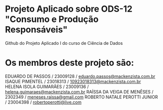 # Projeto Aplicado sobre ODS-12 "Consumo e Produção Responsáveis"
Github do Projeto Aplicado I do curso de Ciência de Dados 

# Os membros deste projeto são:
EDUARDO DE PASSOS / 23009128 / eduardo.passos@mackenzista.com.br 
ISAQUE PIMENTEL / 23018313 / 10923018313@mackenzista.com.br
HELENA ISOLA GUIMARÃES / 23009136 / helena.guimaraes@mackenzista.com.br
RAÍSSA DA VEIGA DE MENÊSES / 2302349 / meneses.raissa@gmail.com
ROBERTO NATALE PEROTTI JUNIOR / 23004398 / robertoperotti@live.com
